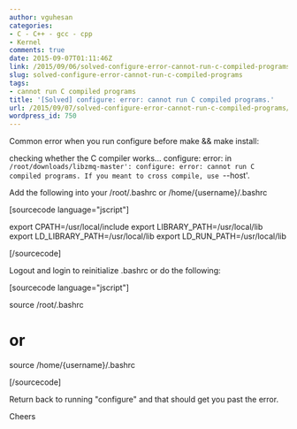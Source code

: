 ```yaml
---
author: vguhesan
categories:
- C - C++ - gcc - cpp
- Kernel
comments: true
date: 2015-09-07T01:11:46Z
link: /2015/09/06/solved-configure-error-cannot-run-c-compiled-programs/
slug: solved-configure-error-cannot-run-c-compiled-programs
tags:
- cannot run C compiled programs
title: '[Solved] configure: error: cannot run C compiled programs.'
url: /2015/09/07/solved-configure-error-cannot-run-c-compiled-programs/
wordpress_id: 750
---
```


Common error when you run configure before make && make install:

checking whether the C compiler works... configure: error: in `/root/downloads/libzmq-master':
configure: error: cannot run C compiled programs.
If you meant to cross compile, use `--host'.

Add the following into your /root/.bashrc or /home/{username}/.bashrc

[sourcecode language="jscript"]

export CPATH=/usr/local/include
export LIBRARY_PATH=/usr/local/lib
export LD_LIBRARY_PATH=/usr/local/lib
export LD_RUN_PATH=/usr/local/lib

[/sourcecode]

Logout and login to reinitialize .bashrc or do the following:

[sourcecode language="jscript"]

source /root/.bashrc

# or

source /home/{username}/.bashrc

[/sourcecode]

Return back to running "configure" and that should get you past the error.

Cheers
